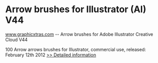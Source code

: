 # Arrow brushes for Illustrator (AI) V44
www.graphicxtras.com -- Arrow brushes for Adobe Illustrator Creative Cloud V44

100 Arrow arrows brushes for Illustrator, commercial use, released: February 12th 2012
[>> Detailed information](https://secure.shareit.com/shareit/product.html?productid=300502288&affiliateid=200057808)